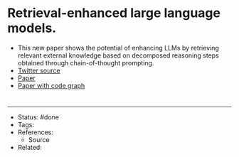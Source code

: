 # Retrieval-enhanced large language models.
- This new paper shows the potential of enhancing LLMs by retrieving relevant external knowledge based on decomposed reasoning steps obtained through chain-of-thought prompting.
- [Twitter source](https://twitter.com/omarsar0/status/1610469384224473088)
- [Paper](https://arxiv.org/abs/2301.00303)
- [Paper with code graph](https://paperswithcode.com/sota/question-answering-on-natural-questions)

#
---
- Status: #done
- Tags:
- References:
	- Source
- Related:
